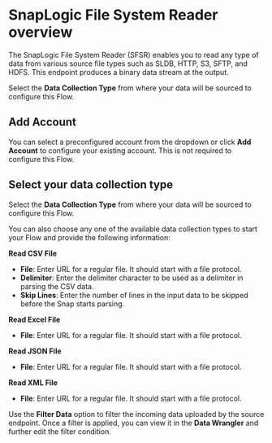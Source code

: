 # SnapLogic File System Reader overview

The SnapLogic File System Reader (SFSR) enables you to read any type of data from various source file types such as SLDB, HTTP, S3, SFTP, and HDFS. This endpoint produces a binary data stream at the output.

Select the **Data Collection Type** from where your data will be sourced to configure this Flow.



## Add Account

You can select a preconfigured account from the dropdown or click **Add Account** to configure your existing account. This is not required to configure this Flow.



## Select your data collection type

Select the **Data Collection Type** from where your data will be sourced to configure this Flow.&#x20;

You can also choose any one of the available data collection types to start your Flow and provide the following information:

**Read CSV File**

* **File**: Enter URL for a regular file. It should start with a file protocol.
* **Delimiter**: Enter the delimiter character to be used as a delimiter in parsing the CSV data.
* **Skip Lines**: Enter the number of lines in the input data to be skipped before the Snap starts parsing.

**Read Excel File**

* **File**: Enter URL for a regular file. It should start with a file protocol.

**Read JSON File**

* **File**: Enter URL for a regular file. It should start with a file protocol.

**Read XML File**

* **File**: Enter URL for a regular file. It should start with a file protocol.

Use the **Filter Data** option to filter the incoming data uploaded by the source endpoint. Once a filter is applied, you can view it in the **Data Wrangler** and further edit the filter condition.
